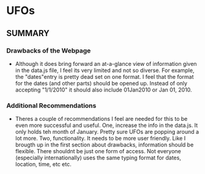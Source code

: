 # UFOs

## SUMMARY

### Drawbacks of the Webpage
 - Although it does bring forward an at-a-glance view of information given in the data.js file, I feel its very limited and not so diverse.  For example, the "dates"entry is pretty dead set on one format.  I feel that the format for the dates (and other parts) should be opened up.  Instead of only accepting "1/1/2010" it should also include 01Jan2010 or Jan 01, 2010. 

### Additional Recommendations
  - Theres a couple of recommendations I feel are needed for this to be even more successful and useful.  One, increase the info in the data.js. It only holds teh month of January.  Pretty sure UFOs are popping around a lot more.  Two, functionality.  It needs to be more user friendly.  Like I brougth up in the first section about drawbacks, information should be flexible.  There shouldnt be just one form of access.  Not everyone (especially internationally) uses the same typing format for dates, location, time, etc etc. 
 
